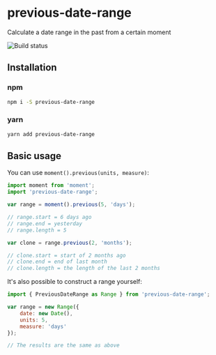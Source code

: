 previous-date-range
===================

Calculate a date range in the past from a certain moment

![Build status](https://api.travis-ci.org/jamiter/previous-date-range.png)

## Installation

### npm
```bash
npm i -S previous-date-range
```

### yarn
```bash
yarn add previous-date-range
```

## Basic usage

You can use `moment().previous(units, measure)`:

```js
import moment from 'moment';
import 'previous-date-range';

var range = moment().previous(5, 'days');

// range.start = 6 days ago
// range.end = yesterday
// range.length = 5

var clone = range.previous(2, 'months');

// clone.start = start of 2 months ago
// clone.end = end of last month
// clone.length = the length of the last 2 months
```

It's also possible to construct a range yourself:

```js
import { PreviousDateRange as Range } from 'previous-date-range';

var range = new Range({
    date: new Date(),
    units: 5,
    measure: 'days'
});

// The results are the same as above
```
